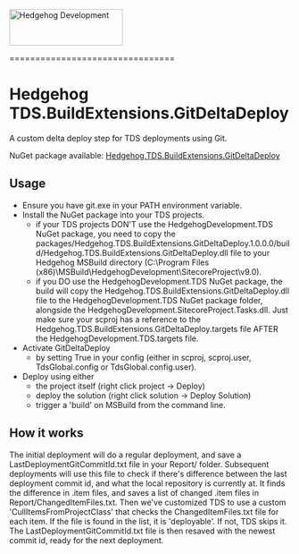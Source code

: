 <img src="http://www.hhogdev.com/Images/newsletter/logo_hedgehog.jpg" alt="Hedgehog Development" width="203" height="65" border="0">

================================

# Hedgehog TDS.BuildExtensions.GitDeltaDeploy #
A custom delta deploy step for TDS deployments using Git.

NuGet package available: [Hedgehog.TDS.BuildExtensions.GitDeltaDeploy](https://www.nuget.org/packages/Hedgehog.TDS.BuildExtensions.GitDeltaDeploy)

## Usage ##
 - Ensure you have git.exe in your PATH environment variable.
 - Install the NuGet package into your TDS projects.
   - if your TDS projects DON'T use the HedgehogDevelopment.TDS NuGet package, you need to copy the packages/Hedgehog.TDS.BuildExtensions.GitDeltaDeploy.1.0.0.0/build/Hedgehog.TDS.BuildExtensions.GitDeltaDeploy.dll file to your Hedgehog MSBuild directory (C:\Program Files (x86)\MSBuild\HedgehogDevelopment\SitecoreProject\v9.0).
   - if you DO use the HedgehogDevelopment.TDS NuGet package, the build will copy the Hedgehog.TDS.BuildExtensions.GitDeltaDeploy.dll file to the HedgehogDevelopment.TDS NuGet package folder, alongside the HedgehogDevelopment.SitecoreProject.Tasks.dll. Just make sure your scproj has a reference to the Hedgehog.TDS.BuildExtensions.GitDeltaDeploy.targets file AFTER the HedgehogDevelopment.TDS.targets file.
 - Activate GitDeltaDeploy
   - by setting <CustomGitDeltaDeploy>True</CustomGitDeltaDeploy> in your config (either in scproj, scproj.user, TdsGlobal.config or TdsGlobal.config.user).
 - Deploy using either
   -  the project itself (right click project -> Deploy)
   -  deploy the solution (right click solution -> Deploy Solution)
   -  trigger a 'build' on MSBuild from the command line.

## How it works ##
The initial deployment will do a regular deployment, and save a LastDeploymentGitCommitId.txt file in your Report/ folder.
Subsequent deployments will use this file to check if there's difference between the last deployment commit id, and what the local repository is currently at.
It finds the difference in .item files, and saves a list of changed .item files in Report/ChangedItemFiles.txt.
Then we've customized TDS to use a custom 'CullItemsFromProjectClass' that checks the ChangedItemFiles.txt file for each item. If the file is found in the list, it is 'deployable'. If not, TDS skips it.
The LastDeploymentGitCommitId.txt file is then resaved with the newest commit id, ready for the next deployment.
